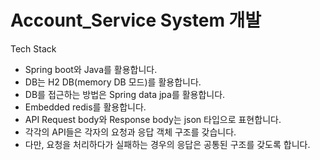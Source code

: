 # Account_Service System 개발 

Tech Stack
 - Spring boot와 Java를 활용합니다.
 - DB는 H2 DB(memory DB 모드)를 활용합니다.
 - DB를 접근하는 방법은 Spring data jpa를 활용합니다.
 - Embedded redis를 활용합니다.
 - API Request body와 Response body는 json 타입으로 표현합니다.
 - 각각의 API들은 각자의 요청과 응답 객체 구조를 갖습니다.
 - 다만, 요청을 처리하다가 실패하는 경우의 응답은 공통된 구조를 갖도록 합니다.
